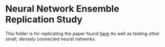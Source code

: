 Neural Network Ensemble Replication Study
=========================================

This folder is for replicating the paper found [here](https://www.researchgate.net/profile/Karim_Said_Barsim/publication/301771233_Neural_Network_Ensembles_to_Real-time_Identification_of_Plug-level_Appliance_Measurements/links/572718de08ae586b21e1e5f6/Neural-Network-Ensembles-to-Real-time-Identification-of-Plug-level-Appliance-Measurements.pdf)
As well as testing other small, densely connected neural networks.
